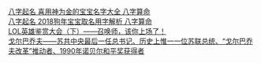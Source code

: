   
[八字起名 喜用神为金的宝宝名字大全 八字算命](http://www.dianyue.me/archives/146/1sgzemc9o772f4al/)  
[八字起名 2018狗年宝宝取名用字解析 八字算命](http://www.dianyue.me/archives/751/m1byx84hwxj7i1mk/)  
[LOL英雄鉴赏大会（下）——召唤师，该你上场了！](http://www.dianyue.me/archives/412/7ro28oe9a6uvavk3/)  
[戈尔巴乔夫——苏共中央最后一任总书记、历史上惟一一位苏联总统、“戈尔巴乔夫改革”推动者、1990年诺贝尔和平奖获得者](http://www.dianyue.me/archives/723/ms1699r4m2eu18s2/)